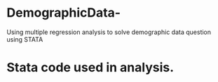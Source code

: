 # DemographicData-
Using multiple regression analysis to solve demographic data question using STATA

# Stata code used in analysis.

